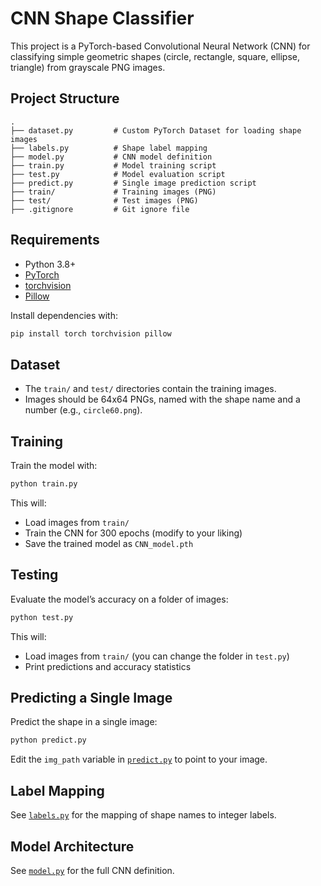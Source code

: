 # CNN Shape Classifier

This project is a PyTorch-based Convolutional Neural Network (CNN) for classifying simple geometric shapes (circle, rectangle, square, ellipse, triangle) from grayscale PNG images.

## Project Structure

```
.
├── dataset.py         # Custom PyTorch Dataset for loading shape images
├── labels.py          # Shape label mapping
├── model.py           # CNN model definition
├── train.py           # Model training script
├── test.py            # Model evaluation script
├── predict.py         # Single image prediction script
├── train/             # Training images (PNG)
├── test/              # Test images (PNG)
├── .gitignore         # Git ignore file
```

## Requirements

- Python 3.8+
- [PyTorch](https://pytorch.org/)
- [torchvision](https://pytorch.org/vision/stable/index.html)
- [Pillow](https://python-pillow.org/)

Install dependencies with:

```sh
pip install torch torchvision pillow
```

## Dataset

- The `train/` and `test/` directories contain the training images.
- Images should be 64x64 PNGs, named with the shape name and a number (e.g., `circle60.png`).

## Training

Train the model with:

```sh
python train.py
```

This will:
- Load images from `train/`
- Train the CNN for 300 epochs (modify to your liking)
- Save the trained model as `CNN_model.pth`

## Testing

Evaluate the model’s accuracy on a folder of images:

```sh
python test.py
```

This will:
- Load images from `train/` (you can change the folder in `test.py`)
- Print predictions and accuracy statistics

## Predicting a Single Image

Predict the shape in a single image:

```sh
python predict.py
```

Edit the `img_path` variable in [`predict.py`](predict.py) to point to your image.

## Label Mapping

See [`labels.py`](labels.py) for the mapping of shape names to integer labels.

## Model Architecture

See [`model.py`](model.py) for the full CNN definition.